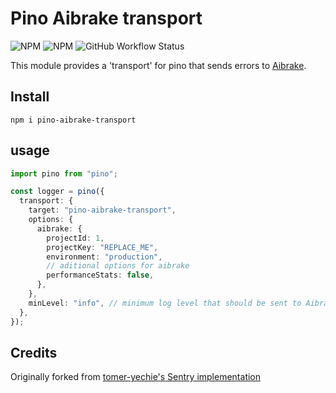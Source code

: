 # Pino Aibrake transport

![NPM](https://img.shields.io/npm/l/pino-aibrake-transport)
![NPM](https://img.shields.io/npm/v/pino-aibrake-transport)
![GitHub Workflow Status](https://github.com/enricodeleo/pino-airbrake-transport/actions/workflows/pino-aibrake-transport.yml/badge.svg?branch=main)

This module provides a 'transport' for pino that sends errors to [Aibrake](https://airbrake.io?ref=enricodeleo.com).

## Install

```shell
npm i pino-aibrake-transport
```

## usage

```typescript
import pino from "pino";

const logger = pino({
  transport: {
    target: "pino-aibrake-transport",
    options: {
      aibrake: {
        projectId: 1,
        projectKey: "REPLACE_ME",
        environment: "production",
        // aditional options for aibrake
        performanceStats: false,
      },
    },
    minLevel: "info", // minimum log level that should be sent to Aibrake
  },
});
```

## Credits

Originally forked from [tomer-yechie's Sentry implementation](https://github.com/tomer-yechiel/pino-sentry-transport)

